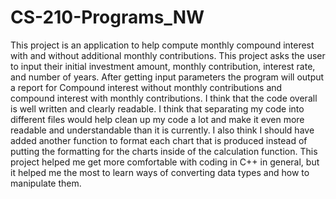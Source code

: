 # CS-210-Programs_NW

This project is an application to help compute monthly compound interest with and without additional monthly contributions. This project asks the user to input their initial investment amount, monthly contribution, interest rate, and number of years. After getting input parameters the program will output a report for Compound interest without monthly contributions and compound interest with monthly contributions. I think that the code overall is well written and clearly readable. I think that separating my code into different files would help clean up my code a lot and make it even more readable and understandable than it is currently. I also think I should have added another function to format each chart that is produced instead of putting the formatting for the charts inside of the calculation function. This project helped me get more comfortable with coding in C++ in general, but it helped me the most to learn ways of converting data types and how to manipulate them. 
